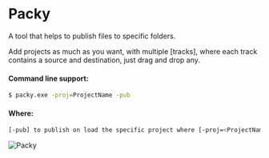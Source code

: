 # Packy
A tool that helps to publish files to specific folders.

Add projects as much as you want, with multiple [tracks], where each track contains a source and destination, just drag and drop any.

#### Command line support:
```sh
$ packy.exe -proj=ProjectName -pub
```
#### Where:
```sh
[-pub] to publish on load the specific project where [-proj=<ProjectName>]
```

![Packy](https://www.dropbox.com/s/v8y4q97hkmvezkl/packyshot.png?dl=1)
